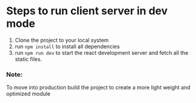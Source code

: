 # Steps to run client server in dev mode

1. Clone the project to your local system
2. run `npm install` to install all dependencies
3. run `npm run dev` to start the react development server and fetch all the static files.

### Note:

To move into production build the project to create a more light weight and optimized module
